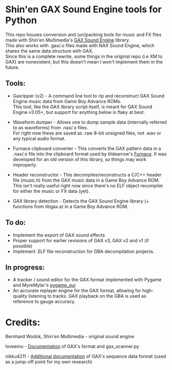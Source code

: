 # Shin'en GAX Sound Engine tools for Python

This repo houses conversion and (un)packing tools for music and FX files made with Shin'en Multimedia's [GAX Sound Engine] library.  
This also works with .gax/.o files made with NAX Sound Engine, which shares the same data structure with GAX.  
Since this is a complete rewrite, some things in the original repo (i.e XM to GAX) are nonexistent, but this doesn't mean I won't implement them in the future.


## Tools:
- Gaxripper (v2) - A command line tool to rip and reconstruct GAX Sound Engine music data from Game Boy Advance ROMs.  
  This tool, like the GAX library script itself, is meant for GAX Sound Engine v3.05+, but support for anything below is flaky at best.

- Waveform dumper - Allows one to dump sample data (internally referred to as waveforms) from .nax/.o files.  
  For right now these are saved as .raw 8-bit unsigned files, not .wav or any typical audio format.

- Furnace clipboard converter - This converts the GAX pattern data in a .nax/.o file into the clipboard format used by tildearrow's [Furnace]. It was developed for an old version of this library, so things may work improperly.

- Header reconstructor - This decompiles/reconstructs a C/C++ header file (music.h) from the GAX music data in a Game Boy Advance ROM. This isn't really useful right now since there's no ELF object recompiler for either the music or FX data (yet).

- GAX library detection - Detects the GAX Sound Engine library (+ functions from libgax.a) in a Game Boy Advance ROM.

## To do:
- Implement the export of GAX sound effects
- Proper support for earlier revisions of GAX v3, GAX v2 and v1 (if possible)
- Implement .ELF file reconstruction for GBA decompilation projects.

## In progress:
- A tracker / sound editor for the GAX format implemented with Pygame and MyreMylar's [pygame_gui]
- An accurate replayer engine for the GAX format, allowing for high-quality listening to tracks. GAX playback on the GBA is used as reference to gauge accuracy.


Credits:
==============
Bernhard Wodok, Shin'en Multimedia - original sound engine

loveemu - [Documentation] of GAX's format and gax_scanner.py

nikku4211 - [Additional documentation] of GAX's sequence data format (used as a jump-off point for my own research)


[gax sound engine]: <https://www.shinen.com/music/music.php3?gax>
[documentation]: <https://gist.github.com/loveemu/9b3063ffd9a76cb18e379324e43f3251>
[additional documentation]: <https://gist.github.com/loveemu/9b3063ffd9a76cb18e379324e43f3251?permalink_comment_id=3504799#gistcomment-3504799>
[furnace]: <https://github.com/tildearrow/furnace>
[pygame_gui]:<https://github.com/MyreMylar/pygame_gui>
